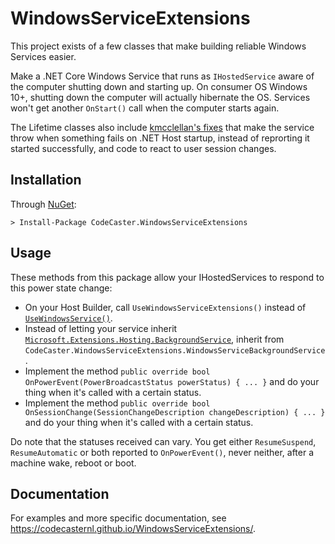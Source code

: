﻿# WindowsServiceExtensions
This project exists of a few classes that make building reliable Windows Services easier. 

Make a .NET Core Windows Service that runs as `IHostedService` aware of the computer shutting down and starting up. On consumer OS Windows 10+, shutting down the computer will actually hibernate the OS. Services won't get another `OnStart()` call when the computer starts again.

The Lifetime classes also include [kmcclellan's fixes](https://github.com/dotnet/runtime/issues/50019#issuecomment-678658133) that make the service throw when something fails on .NET Host startup, instead of reprorting it started successfully, and code to react to user session changes.

## Installation
Through [NuGet](https://www.nuget.org/packages/CodeCaster.WindowsServiceExtensions/):

    > Install-Package CodeCaster.WindowsServiceExtensions

## Usage
These methods from this package allow your IHostedServices to respond to this power state change:

* On your Host Builder, call `UseWindowsServiceExtensions()` instead of [`UseWindowsService()`](https://docs.microsoft.com/en-us/dotnet/api/microsoft.extensions.hosting.windowsservicelifetimehostbuilderextensions.usewindowsservice?view=dotnet-plat-ext-3.1).
* Instead of letting your service inherit [`Microsoft.Extensions.Hosting.BackgroundService`](https://docs.microsoft.com/en-us/dotnet/api/microsoft.extensions.hosting.backgroundservice?view=dotnet-plat-ext-5.0), inherit from `CodeCaster.WindowsServiceExtensions.WindowsServiceBackgroundService`.
* Implement the method `public override bool OnPowerEvent(PowerBroadcastStatus powerStatus) { ... }` and do your thing when it's called with a certain status.
* Implement the method `public override bool OnSessionChange(SessionChangeDescription changeDescription) { ... }` and do your thing when it's called with a certain status.

Do note that the statuses received can vary. You get either `ResumeSuspend`, `ResumeAutomatic` or both reported to `OnPowerEvent()`, never neither, after a machine wake, reboot or boot.

## Documentation
For examples and more specific documentation, see https://codecasternl.github.io/WindowsServiceExtensions/.

